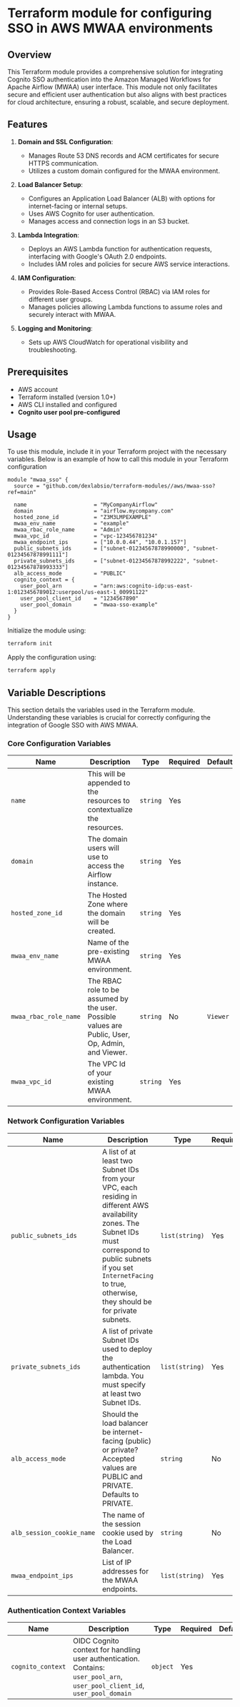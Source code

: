 # Terraform module for configuring SSO in AWS MWAA environments

## Overview

This Terraform module provides a comprehensive solution for integrating
Cognito SSO authentication into the Amazon Managed Workflows for Apache
Airflow (MWAA) user interface. This module not only facilitates secure
and efficient user authentication but also aligns with best practices
for cloud architecture, ensuring a robust, scalable, and secure deployment.

## Features

1. **Domain and SSL Configuration**:
   - Manages Route 53 DNS records and ACM certificates for secure HTTPS
      communication.
   - Utilizes a custom domain configured for the MWAA environment.

2. **Load Balancer Setup**:
   - Configures an Application Load Balancer (ALB) with options for
      internet-facing or internal setups.
   - Uses AWS Cognito for user authentication.
   - Manages access and connection logs in an S3 bucket.

3. **Lambda Integration**:
   - Deploys an AWS Lambda function for authentication requests,
      interfacing with Google's OAuth 2.0 endpoints.
   - Includes IAM roles and policies for secure AWS service interactions.

4. **IAM Configuration**:
   - Provides Role-Based Access Control (RBAC) via IAM roles for
      different user groups.
   - Manages policies allowing Lambda functions to assume roles and
      securely interact with MWAA.

5. **Logging and Monitoring**:
   - Sets up AWS CloudWatch for operational visibility and troubleshooting.

## Prerequisites
- AWS account
- Terraform installed (version 1.0+)
- AWS CLI installed and configured
- **Cognito user pool pre-configured**

## Usage
To use this module, include it in your Terraform project with the
necessary variables. Below is an example of how to call this module in
your Terraform configuration

```hcl
module "mwaa_sso" {
  source = "github.com/dexlabsio/terraform-modules//aws/mwaa-sso?ref=main"

  name                     = "MyCompanyAirflow"
  domain                   = "airflow.mycompany.com" 
  hosted_zone_id           = "Z3M3LMPEXAMPLE"
  mwaa_env_name            = "example"
  mwaa_rbac_role_name      = "Admin"
  mwaa_vpc_id              = "vpc-123456781234"
  mwaa_endpoint_ips        = ["10.0.0.44", "10.0.1.157"]
  public_subnets_ids       = ["subnet-01234567878990000", "subnet-01234567878991111"]
  private_subnets_ids      = ["subnet-01234567878992222", "subnet-01234567878993333"]
  alb_access_mode          = "PUBLIC"
  cognito_context = {
    user_pool_arn          = "arn:aws:cognito-idp:us-east-1:0123456789012:userpool/us-east-1_00991122"
    user_pool_client_id    = "1234567890"
    user_pool_domain       = "mwaa-sso-example"
  }
}
```

Initialize the module using:

```bash
terraform init
```

Apply the configuration using:

```bash
terraform apply
```


## Variable Descriptions

This section details the variables used in the Terraform module.
Understanding these variables is crucial for correctly configuring the
integration of Google SSO with AWS MWAA.

### Core Configuration Variables

| Name                    | Description                                                      | Type           | Required | Default | Reference                                                                                                      |
|-------------------------|------------------------------------------------------------------|----------------|----------|---------|---------------------------------------------------------------------------------------------------------------|
| `name`                  | This will be appended to the resources to contextualize the resources. | `string`       | Yes      |         |                                                                                                               |
| `domain`                | The domain users will use to access the Airflow instance.        | `string`       | Yes      |         |                                                                                                               |
| `hosted_zone_id`        | The Hosted Zone where the domain will be created.                | `string`       | Yes      |         |                                                                                                               |
| `mwaa_env_name`         | Name of the pre-existing MWAA environment.                       | `string`       | Yes      |         |                                                                                                               |
| `mwaa_rbac_role_name`   | The RBAC role to be assumed by the user. Possible values are Public, User, Op, Admin, and Viewer. | `string` | No       | `Viewer` | [Airflow Access Control Documentation](https://airflow.apache.org/docs/apache-airflow-providers-fab/stable/auth-manager/access-control.html#) |
| `mwaa_vpc_id`           | The VPC Id of your existing MWAA environment.                    | `string`       | Yes      |         |                                                                                                               |

### Network Configuration Variables

| Name                    | Description                                                                                   | Type           | Required | Default | Reference |
|-------------------------|-----------------------------------------------------------------------------------------------|----------------|----------|---------|-----------|
| `public_subnets_ids`    | A list of at least two Subnet IDs from your VPC, each residing in different AWS availability zones. The Subnet IDs must correspond to public subnets if you set `InternetFacing` to true, otherwise, they should be for private subnets. | `list(string)` | Yes      |         |           |
| `private_subnets_ids`   | A list of private Subnet IDs used to deploy the authentication lambda. You must specify at least two Subnet IDs. | `list(string)` | Yes      |         |           |
| `alb_access_mode`       | Should the load balancer be internet-facing (public) or private? Accepted values are PUBLIC and PRIVATE. Defaults to PRIVATE. | `string`       | No       | `PRIVATE` |           |
| `alb_session_cookie_name` | The name of the session cookie used by the Load Balancer.                                     | `string`       | No       | `MWAASSOAuthSessionCookie` |           |
| `mwaa_endpoint_ips`     | List of IP addresses for the MWAA endpoints.                                                   | `list(string)` | Yes      |         |           |

### Authentication Context Variables

| Name              | Description                                    | Type   | Required | Default | Reference |
|-------------------|------------------------------------------------|--------|----------|---------|-----------|
| `cognito_context` | OIDC Cognito context for handling user authentication. Contains: `user_pool_arn`, `user_pool_client_id`, `user_pool_domain` | `object` | Yes      |         |           |

